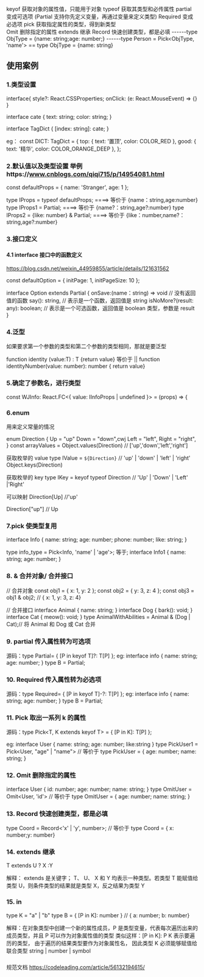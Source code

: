 keyof 获取对象的属性值，只能用于对象
typeof 获取其类型和必传属性
partial 变成可选项 (Partial 支持你先定义变量，再通过变量来定义类型)
Required 变成必选项
pick 获取指定属性的类型，得到新类型  
Omit 删除指定的属性
extends 继承
Record 快速创建类型，都是必填
------type ObjType = {name: string;age: number;}
------type Person = Pick<ObjType, 'name'> == type ObjType = {name: string}

## 使用案例

### 1.类型设置

interface{
style?: React.CSSProperties;
onClick: (e: React.MouseEvent) => {}
}

<!-- 对象定义 -->

interface cate {
text: string;
color: string;
}

interface TagDict {
[index: string]: cate;
}

eg：
const DICT: TagDict = {
top: { text: '置顶', color: COLOR_RED },
good: { text: '精华', color: COLOR_ORANGE_DEEP },
};

### 2.默认值以及类型设置 举例https://www.cnblogs.com/qiqi715/p/14954081.html

const defaultProps = {
name: 'Stranger',
age: 1
};

type IProps = typeof defaultProps; ====> 等价于 {name：string,age:number}
type IProps1 = Partial<typeof defaultProps>; ====> 等价于 {name?：string,age?:number}
type IProps2 = {like: number} & Partial<typeof defaultProps >; ====> 等价于 {like：number,name?：string,age?:number}

### 3.接口定义

#### 4.1 interface 接口中的函数定义

https://blog.csdn.net/weixin_44959855/article/details/121631562

const defaultOption = {
initPage: 1,
initPageSize: 10
};

interface Option extends Partial<typeof defaultOption> {
onSave:(name：string) => void // 没有返回值的函数
say(): string, // 表示是一个函数，返回值是 string
isNoMore?(result: any): boolean; // 表示是一个可选函数，返回值是 boolean 类型，参数是 result
}

### 4.泛型

如果要求第一个参数的类型和第二个参数的类型相同，那就是要泛型

function identity <T>(value:T) : T {return value}
等价于 ||
function identityNumber(value: number): number { return value}

### 5.确定了参数名，进行类型

const WJInfo: React.FC<{ value: IInfoProps | undefined }> = (props) => {

### 6.enum

用来定义常量的情况

enum Direction {
Up = "up"
Down = "down",cwj
Left = "left",
Right = "right",
}
const arrayValues = Object.values(Direction) // ['up','down','left','right']

获取枚举的 value
type IValue = `${Direction}` // 'up' | 'down' | 'left' | 'right'
Object.keys(Direction)

获取枚举的 key
type IKey = keyof typeof Direction // 'Up' | 'Down' | 'Left' |'Right'

可以映射
Direction[Up] //'up'

Direction["up"] // Up

### 7.pick 使类型复用

interface Info {
name: string;
age: number;
phone: number;
like: string;
}

type info_type = Pick<Info, 'name' | 'age'>;
等于;
interface Info1 {
name: string;
age: number;
}

### 8. & 合并对象/ 合并接口

// 合并对象
const obj1 = { x: 1, y: 2 };
const obj2 = { y: 3, z: 4 };
const obj3 = obj1 & obj2; // { x: 1, y: 3, z: 4}

// 合并接口
interface Animal {
name: string;
}
interface Dog {
bark(): void;
}
interface Cat {
meow(): void;
}
type AnimalWithAbilities = Animal & (Dog | Cat);// 将 Animal 和 Dog 或 Cat 合并

### 9. partial 传入属性转为可选项

源码：type Partial<T>= { [P in keyof T]?: T[P] };
eg:
interface info {
name: string;
age: number;
}
type B = Partial<info>;

### 10. Required 传入属性转为必选项

源码：type Required<T>= { [P in keyof T]-?: T[P] };
eg:
interface info {
name: string;
age: number;
}
type B = Partial<info>;

### 11. Pick 取出一系列 k 的属性

源码：type Pick<T, K extends keyof T> = { [P in K]: T[P] };

eg:
interface User {
name: string;
age: number;
like:string
}
type PickUser1 = Pick<User, "age" | "name">
// 等价于
type PickUser = { age: number; name: string; }

### 12. Omit 删除指定的属性

interface User {
id: number;
age: number;
name: string;
}
type OmitUser = Omit<User, 'id'>
// 等价于
type OmitUser = { age: number; name: string; }

### 13. Record 快速创建类型，都是必填

type Coord = Record<'x' | 'y', number>;
// 等价于
type Coord = { x: number;y: number}

### 14. extends 继承

T extends U ? X :Y

解释： extends 是关键字； T、 U、 X 和 Y 均表示一种类型。若类型 T 能赋值给类型 U，则条件类型的结果就是类型 X，反之结果为类型 Y

### 15. in

type K = "a" | "b"
type B = { [P in K]: number } // { a: number; b: number}

解释：在对象类型中创建一个新的属性成员，P 是类型变量，代表每次遍历出来的成员类型，并且 P 可以作为对象属性值的类型 类似这样：[P in K]: P
K 表示要遍历的类型， 由于遍历的结果类型要作为对象属性名， 因此类型 K 必须能够赋值给联合类型 string | number | symbol

###

规范文档
https://codeleading.com/article/56132194615/
